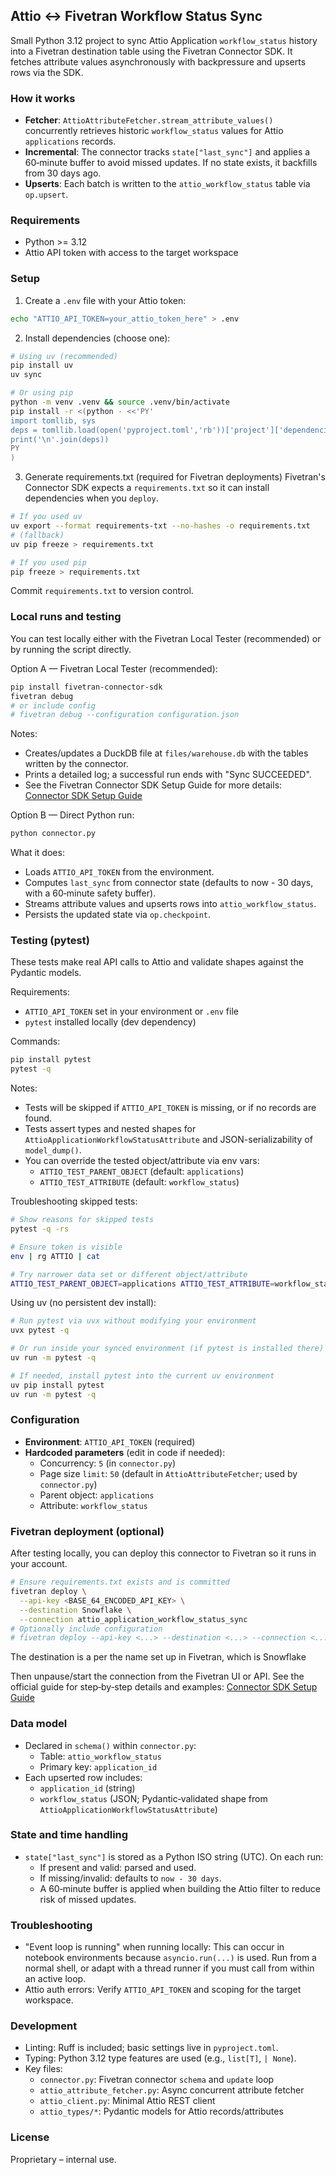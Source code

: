 ## Attio ↔ Fivetran Workflow Status Sync

Small Python 3.12 project to sync Attio Application `workflow_status` history into a Fivetran destination table using the Fivetran Connector SDK. It fetches attribute values asynchronously with backpressure and upserts rows via the SDK.

### How it works
- **Fetcher**: `AttioAttributeFetcher.stream_attribute_values()` concurrently retrieves historic `workflow_status` values for Attio `applications` records.
- **Incremental**: The connector tracks `state["last_sync"]` and applies a 60‑minute buffer to avoid missed updates. If no state exists, it backfills from 30 days ago.
- **Upserts**: Each batch is written to the `attio_workflow_status` table via `op.upsert`.

### Requirements
- Python >= 3.12
- Attio API token with access to the target workspace

### Setup
1. Create a `.env` file with your Attio token:
```bash
echo "ATTIO_API_TOKEN=your_attio_token_here" > .env
```
2. Install dependencies (choose one):
```bash
# Using uv (recommended)
pip install uv
uv sync

# Or using pip
python -m venv .venv && source .venv/bin/activate
pip install -r <(python - <<'PY'
import tomllib, sys
deps = tomllib.load(open('pyproject.toml','rb'))['project']['dependencies']
print('\n'.join(deps))
PY
)
```
3. Generate requirements.txt (required for Fivetran deployments)
Fivetran's Connector SDK expects a `requirements.txt` so it can install dependencies when you `deploy`.

```bash
# If you used uv
uv export --format requirements-txt --no-hashes -o requirements.txt
# (fallback)
uv pip freeze > requirements.txt

# If you used pip
pip freeze > requirements.txt
```
Commit `requirements.txt` to version control.


### Local runs and testing
You can test locally either with the Fivetran Local Tester (recommended) or by running the script directly.

Option A — Fivetran Local Tester (recommended):
```bash
pip install fivetran-connector-sdk
fivetran debug
# or include config
# fivetran debug --configuration configuration.json
```
Notes:
- Creates/updates a DuckDB file at `files/warehouse.db` with the tables written by the connector.
- Prints a detailed log; a successful run ends with "Sync SUCCEEDED".
- See the Fivetran Connector SDK Setup Guide for more details: [Connector SDK Setup Guide](https://fivetran.com/docs/connector-sdk/setup-guide)

Option B — Direct Python run:
```bash
python connector.py
```
What it does:
- Loads `ATTIO_API_TOKEN` from the environment.
- Computes `last_sync` from connector state (defaults to now - 30 days, with a 60‑minute safety buffer).
- Streams attribute values and upserts rows into `attio_workflow_status`.
- Persists the updated state via `op.checkpoint`.

### Testing (pytest)
These tests make real API calls to Attio and validate shapes against the Pydantic models.

Requirements:
- `ATTIO_API_TOKEN` set in your environment or `.env` file
- `pytest` installed locally (dev dependency)

Commands:
```bash
pip install pytest
pytest -q
```
Notes:
- Tests will be skipped if `ATTIO_API_TOKEN` is missing, or if no records are found.
- Tests assert types and nested shapes for `AttioApplicationWorkflowStatusAttribute` and JSON-serializability of `model_dump()`.
 - You can override the tested object/attribute via env vars:
   - `ATTIO_TEST_PARENT_OBJECT` (default: `applications`)
   - `ATTIO_TEST_ATTRIBUTE` (default: `workflow_status`)

Troubleshooting skipped tests:
```bash
# Show reasons for skipped tests
pytest -q -rs

# Ensure token is visible
env | rg ATTIO | cat

# Try narrower data set or different object/attribute
ATTIO_TEST_PARENT_OBJECT=applications ATTIO_TEST_ATTRIBUTE=workflow_status pytest -q -rs
```

Using uv (no persistent dev install):
```bash
# Run pytest via uvx without modifying your environment
uvx pytest -q

# Or run inside your synced environment (if pytest is installed there)
uv run -m pytest -q

# If needed, install pytest into the current uv environment
uv pip install pytest
uv run -m pytest -q
```

### Configuration
- **Environment**: `ATTIO_API_TOKEN` (required)
- **Hardcoded parameters** (edit in code if needed):
  - Concurrency: `5` (in `connector.py`)
  - Page size `limit`: `50` (default in `AttioAttributeFetcher`; used by `connector.py`)
  - Parent object: `applications`
  - Attribute: `workflow_status`

### Fivetran deployment (optional)
After testing locally, you can deploy this connector to Fivetran so it runs in your account.

```bash
# Ensure requirements.txt exists and is committed
fivetran deploy \
  --api-key <BASE_64_ENCODED_API_KEY> \
  --destination Snowflake \
  --connection attio_application_workflow_status_sync
# Optionally include configuration
# fivetran deploy --api-key <...> --destination <...> --connection <...> --configuration configuration.json
```
The destination is a per the name set up in Fivetran, which is Snowflake


Then unpause/start the connection from the Fivetran UI or API. See the official guide for step‑by‑step details and examples: [Connector SDK Setup Guide](https://fivetran.com/docs/connector-sdk/setup-guide)

### Data model
- Declared in `schema()` within `connector.py`:
  - Table: `attio_workflow_status`
  - Primary key: `application_id`
- Each upserted row includes:
  - `application_id` (string)
  - `workflow_status` (JSON; Pydantic‑validated shape from `AttioApplicationWorkflowStatusAttribute`)

### State and time handling
- `state["last_sync"]` is stored as a Python ISO string (UTC). On each run:
  - If present and valid: parsed and used.
  - If missing/invalid: defaults to `now - 30 days`.
  - A 60‑minute buffer is applied when building the Attio filter to reduce risk of missed updates.

### Troubleshooting
- "Event loop is running" when running locally: This can occur in notebook environments because `asyncio.run(...)` is used. Run from a normal shell, or adapt with a thread runner if you must call from within an active loop.
- Attio auth errors: Verify `ATTIO_API_TOKEN` and scoping for the target workspace.

### Development
- Linting: Ruff is included; basic settings live in `pyproject.toml`.
- Typing: Python 3.12 type features are used (e.g., `list[T]`, `| None`).
- Key files:
  - `connector.py`: Fivetran connector `schema` and `update` loop
  - `attio_attribute_fetcher.py`: Async concurrent attribute fetcher
  - `attio_client.py`: Minimal Attio REST client
  - `attio_types/*`: Pydantic models for Attio records/attributes

### License
Proprietary – internal use.


